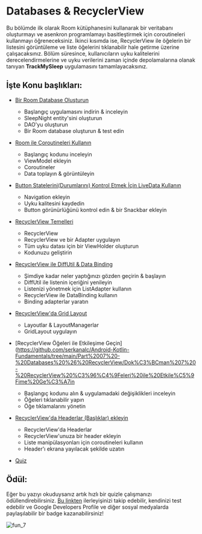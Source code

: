# Databases & RecyclerView

Bu bölümde ilk olarak Room kütüphanesini kullanarak bir veritabanı oluşturmayı ve asenkron programlamayı basitleştirmek için coroutineleri kullanmayı öğreneceksiniz. 
İkinci kısımda ise, RecyclerView ile öğelerin bir listesini görüntüleme ve liste öğelerini tıklanabilir hale getirme üzerine çalışacaksınız. 
Bölüm süresince, kullanıcıların uyku kalitelerini derecelendirmelerine ve uyku verilerini zaman içinde depolamalarına olanak 
tanıyan **TrackMySleep** uygulamasını tamamlayacaksınız.

## İşte Konu başlıkları:

- [Bir Room Database Oluşturun](https://github.com/serkanalc/Android-Kotlin-Fundamentals/tree/main/Part%2007%20-%20Databases%20%26%20RecyclerView/Dok%C3%BCman%201%20-%20Bir%20Room%20Database%20Olu%C5%9Fturun)
  - Başlangıç uygulamasını indirin & inceleyin
  - SleepNight entity'sini oluşturun
  - DAO'yu oluşturun
  - Bir Room database oluşturun & test edin

- [Room ile Coroutineleri Kullanın](https://github.com/serkanalc/Android-Kotlin-Fundamentals/tree/main/Part%2007%20-%20Databases%20%26%20RecyclerView/Dok%C3%BCman%202%20-%20Room%20ile%20Coroutineleri%20Kullan%C4%B1n)
  - Başlangıç kodunu inceleyin
  - ViewModel ekleyin
  - Coroutineler
  - Data toplayın & görüntüleyin
  
- [Button Statelerini(Durumlarını) Kontrol Etmek İçin LiveData Kullanın](https://github.com/serkanalc/Android-Kotlin-Fundamentals/tree/main/Part%2007%20-%20Databases%20%26%20RecyclerView/Dok%C3%BCman%203%20-%20Button%20Statelerini%20Kontrol%20Etmek%20%C4%B0%C3%A7in%20LiveData%20Kullan%C4%B1n%20)
  - Navigation ekleyin
  - Uyku kalitesini kaydedin
  - Button görünürlüğünü kontrol edin & bir Snackbar ekleyin
 
- [RecyclerView Temelleri](https://github.com/serkanalc/Android-Kotlin-Fundamentals/tree/main/Part%2007%20-%20Databases%20%26%20RecyclerView/Dok%C3%BCman%204%20-%20RecyclerView%20Temelleri)
  - RecyclerView
  - RecyclerView ve bir Adapter uygulayın
  - Tüm uyku datası için bir ViewHolder oluşturun
  - Kodunuzu geliştirin
  
- [RecyclerView ile DiffUtil & Data Binding](https://github.com/serkanalc/Android-Kotlin-Fundamentals/tree/main/Part%2007%20-%20Databases%20%26%20RecyclerView/Dok%C3%BCman%205%20-%20RecyclerView%20ile%20DiffUtil%20%26%20Data%20Binding)
  - Şimdiye kadar neler yaptığınızı gözden geçirin & başlayın
  - DiffUtil ile listenin içeriğini yenileyin
  - Listenizi yönetmek için ListAdapter kullanın
  - RecyclerView ile DataBinding kullanın
  - Binding adapterlar yaratın

- [RecyclerView'da Grid Layout](https://github.com/serkanalc/Android-Kotlin-Fundamentals/tree/main/Part%2007%20-%20Databases%20%26%20RecyclerView/Dok%C3%BCman%206%20-%20RecyclerView'da%20Grid%20Layout%20)
  - Layoutlar & LayoutManagerlar
  - GridLayout uygulayın

- [RecyclerView Öğeleri ile Etkileşime Geçin](https://github.com/serkanalc/Android-Kotlin-Fundamentals/tree/main/Part%2007%20-%20Databases%20%26%20RecyclerView/Dok%C3%BCman%207%20-%20RecyclerView%20%C3%96%C4%9Feleri%20ile%20Etkile%C5%9Fime%20Ge%C3%A7in
  - Başlangıç kodunu alın & uygulamadaki değişiklikleri inceleyin
  - Öğeleri tıklanabilir yapın
  - Öğe tıklamalarını yönetin

- [RecyclerView'da Headerlar (Başlıklar) ekleyin](https://github.com/serkanalc/Android-Kotlin-Fundamentals/tree/main/Part%2007%20-%20Databases%20%26%20RecyclerView/Dok%C3%BCman%208%20-%20RecyclerView'da%20Headerlar%20ekleyin) 
  - RecyclerView'da Headerlar
  - RecyclerView'unuza bir header ekleyin
  - Liste manipülasyonları için coroutineleri kullanın
  - Header'ı ekrana yayılacak şekilde uzatın
  
- [Quiz](https://github.com/serkanalc/Android-Kotlin-Fundamentals/tree/main/Part%2007%20-%20Databases%20%26%20RecyclerView/Quiz)

## Ödül:

Eğer bu yazıyı okuduysanız artık hızlı bir quizle çalışmanızı ödüllendirebilirsiniz. [Bu linkten](https://developer.android.com/courses/pathways/kotlin-fundamentals-seven) 
ilerleyişinizi takip edebilir, kendinizi test edebilir ve Google Developers Profile ve diğer sosyal medyalarda paylaşılabilir
bir badge kazanabilirsiniz!

![fun_7](https://user-images.githubusercontent.com/46448616/140919004-076f0dc0-e88b-41a3-b968-2eb51274f26c.png)
